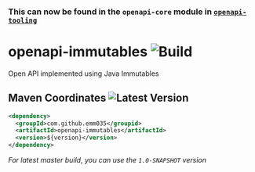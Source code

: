 ### This can now be found in the `openapi-core` module in [`openapi-tooling`](https://github.com/emm035/openapi-tooling)

# openapi-immutables ![Build](https://github.com/emm035/openapi-immutables/workflows/Build/badge.svg)
Open API implemented using Java Immutables

## Maven Coordinates ![Latest Version](https://img.shields.io/maven-central/v/com.github.emm035/openapi-immutables?style=plastic)
```xml
<dependency>
  <groupId>com.github.emm035</groupid>
  <artifactId>openapi-immutables</artifactId>
  <version>${version}</version>
</dependency>
```
_For latest master build, you can use the `1.0-SNAPSHOT` version_
